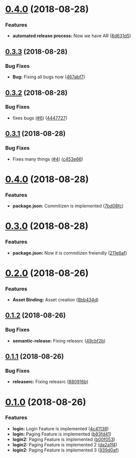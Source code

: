 # [0.4.0](https://github.com/avinash8526/alien-release/compare/v0.3.3...v0.4.0) (2018-08-28)


### Features

* **automated release process:** Now we have AR ([8d631d5](https://github.com/avinash8526/alien-release/commit/8d631d5))

## [0.3.3](https://github.com/avinash8526/alien-release/compare/v0.3.2...v0.3.3) (2018-08-28)


### Bug Fixes

* **Bug:** Fixing all bugs now ([467abf7](https://github.com/avinash8526/alien-release/commit/467abf7))

## [0.3.2](https://github.com/avinash8526/alien-release/compare/v0.3.1...v0.3.2) (2018-08-28)


### Bug Fixes

* fixes bugs ([#6](https://github.com/avinash8526/alien-release/issues/6)) ([4447727](https://github.com/avinash8526/alien-release/commit/4447727))

## [0.3.1](https://github.com/avinash8526/alien-release/compare/v0.3.0...v0.3.1) (2018-08-28)


### Bug Fixes

* Fixes many things ([#4](https://github.com/avinash8526/alien-release/issues/4)) ([c453e66](https://github.com/avinash8526/alien-release/commit/c453e66))

# [0.4.0](https://github.com/avinash8526/alien-release/compare/v0.3.0...v0.4.0) (2018-08-28)


### Features

* **package.json:** Commitizen is implemented ([7bd08fc](https://github.com/avinash8526/alien-release/commit/7bd08fc))

# [0.3.0](https://github.com/avinash8526/alien-release/compare/v0.2.0...v0.3.0) (2018-08-28)


### Features

* **package.json:** Now it is commitizen freiendly ([211e6af](https://github.com/avinash8526/alien-release/commit/211e6af))

# [0.2.0](https://github.com/avinash8526/alien-release/compare/v0.1.2...v0.2.0) (2018-08-26)


### Features

* **Asset Binding:** Asset creation ([8bb434d](https://github.com/avinash8526/alien-release/commit/8bb434d))

## [0.1.2](https://github.com/avinash8526/alien-release/compare/v0.1.1...v0.1.2) (2018-08-26)


### Bug Fixes

* **semantic-release:** Fixing releasrc ([49cbf2b](https://github.com/avinash8526/alien-release/commit/49cbf2b))

## [0.1.1](https://github.com/avinash8526/alien-release/compare/v0.1.0...v0.1.1) (2018-08-26)


### Bug Fixes

* **releaserc:** Fixing releasrc ([880916b](https://github.com/avinash8526/alien-release/commit/880916b))

# [0.1.0](https://github.com/avinash8526/alien-release/compare/v0.0.0...v0.1.0) (2018-08-26)


### Features

* **login:** Login Feature is implemented ([4c41138](https://github.com/avinash8526/alien-release/commit/4c41138))
* **login:** Paging Feature is implemented ([b83fd41](https://github.com/avinash8526/alien-release/commit/b83fd41))
* **login2:** Paging Feature is implemented ([b00f053](https://github.com/avinash8526/alien-release/commit/b00f053))
* **login2:** Paging Feature is implemented 2 ([da2a1f4](https://github.com/avinash8526/alien-release/commit/da2a1f4))
* **login2:** Paging Feature is implemented 3 ([939d0af](https://github.com/avinash8526/alien-release/commit/939d0af))
